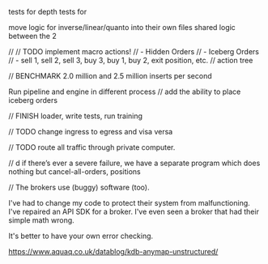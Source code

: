 tests for depth 
tests for 

move logic for inverse/linear/quanto into their own files
shared logic between the 2


// 
// TODO implement macro actions!
// - Hidden Orders
// - Iceberg Orders
// - sell 1, sell 2, sell 3, buy 3, buy 1, buy 2, exit position, etc. 
// action tree

// BENCHMARK
2.0 million and 2.5 million inserts per second

Run pipeline and engine in different process
// add the ability to place iceberg orders


// FINISH loader, write tests, run training

// TODO change ingress to egress and visa versa

// TODO route all traffic through private computer.

// d if there’s ever a severe failure, we have a separate program which does nothing but cancel-all-orders, positions

// The brokers use (buggy) software (too).

I've had to change my code to protect their system from malfunctioning. I've repaired an API SDK for a broker. I've even seen a broker that had their simple math wrong.

It's better to have your own error checking.

https://www.aquaq.co.uk/datablog/kdb-anymap-unstructured/